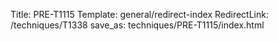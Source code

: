 Title: PRE-T1115
Template: general/redirect-index
RedirectLink: /techniques/T1338
save_as: techniques/PRE-T1115/index.html